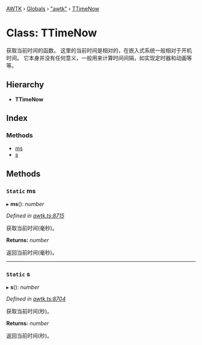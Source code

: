 [AWTK](../README.md) › [Globals](../globals.md) › ["awtk"](../modules/_awtk_.md) › [TTimeNow](_awtk_.ttimenow.md)

# Class: TTimeNow

获取当前时间的函数。 这里的当前时间是相对的，在嵌入式系统一般相对于开机时间。 它本身并没有任何意义，一般用来计算时间间隔，如实现定时器和动画等等。

## Hierarchy

* **TTimeNow**

## Index

### Methods

* [ms](_awtk_.ttimenow.md#static-ms)
* [s](_awtk_.ttimenow.md#static-s)

## Methods

### `Static` ms

▸ **ms**(): *number*

*Defined in [awtk.ts:8715](https://github.com/zlgopen/awtk-binding/blob/b368e0d/tools/code_gen/js/output/awtk.ts#L8715)*

获取当前时间(毫秒)。

**Returns:** *number*

返回当前时间(毫秒)。

___

### `Static` s

▸ **s**(): *number*

*Defined in [awtk.ts:8704](https://github.com/zlgopen/awtk-binding/blob/b368e0d/tools/code_gen/js/output/awtk.ts#L8704)*

获取当前时间(秒)。

**Returns:** *number*

返回当前时间(秒)。
